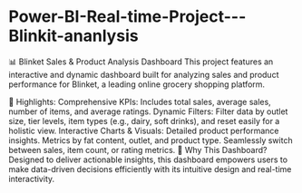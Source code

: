 # Power-BI-Real-time-Project---Blinkit-ananlysis
📊 Blinket Sales & Product Analysis Dashboard
This project features an interactive and dynamic dashboard built for analyzing sales and product performance for Blinket, a leading online grocery shopping platform.

🔑 Highlights:
Comprehensive KPIs: Includes total sales, average sales, number of items, and average ratings.
Dynamic Filters: Filter data by outlet size, tier levels, item types (e.g., dairy, soft drinks), and reset easily for a holistic view.
Interactive Charts & Visuals:
Detailed product performance insights.
Metrics by fat content, outlet, and product type.
Seamlessly switch between sales, item count, or rating metrics.
🚀 Why This Dashboard?
Designed to deliver actionable insights, this dashboard empowers users to make data-driven decisions efficiently with its intuitive design and real-time interactivity.
